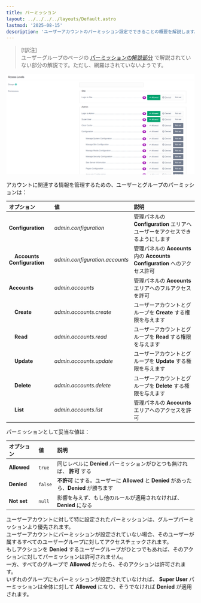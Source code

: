 ```yaml
---
title: パーミッション
layout: ../../../../layouts/Default.astro
lastmod: '2025-08-15'
description: 'ユーザーアカウントのパーミッション設定でできることの概要を解説します。'
---
```


> [!訳注]  
> ユーザーグループのページの [パーミッションの解説部分](../02.groups/#permissions) で解説されていない部分の解説です。ただし、網羅はされていないようです。

![Accounts Permissions](accounts-permissions.png)

アカウントに関連する情報を管理するための、ユーザーとグループのパーミッションは：

| オプション | 値 | 説明 |
| :----- | :----- | :----- |
| **Configuration**  | *admin.configuration*  | 管理パネルの **Configuration** エリアへユーザーをアクセスできるようにします |
| &nbsp; &nbsp; **Accounts Configuration** | *admin.configuration.accounts* | 管理パネルの **Accounts** 内の **Accounts Configuration** へのアクセス許可 |
| **Accounts** | *admin.accounts* | 管理パネルの **Accounts** エリアへのフルアクセスを許可 |
| &nbsp; &nbsp; **Create** | *admin.accounts.create* | ユーザーアカウントとグループを **Create** する権限を与えます |
| &nbsp; &nbsp; **Read** | *admin.accounts.read* | ユーザーアカウントとグループを **Read** する権限を与えます |
| &nbsp; &nbsp; **Update** | *admin.accounts.update* | ユーザーアカウントとグループを **Update** する権限を与えます |
| &nbsp; &nbsp; **Delete** | *admin.accounts.delete* | ユーザーアカウントとグループを **Delete** する権限を与えます |
| &nbsp; &nbsp; **List** | *admin.accounts.list* | 管理パネルの **Accounts** エリアへのアクセスを許可 |

パーミッションとして妥当な値は：

| オプション | 値 | 説明 |
| :----- | :----- | :----- |
| **Allowed** | `true`  | 同じレベルに **Denied** パーミッションがひとつも無ければ、 **許可** する |
| **Denied** | `false` | **不許可** にする。ユーザーに **Allowed** と **Denied** があったら、**Denied** が勝ちます |
| **Not set** | `null` | 影響を与えず、もし他のルールが適用されなければ、 **Denied** になる |

ユーザーアカウントに対して特に設定されたパーミッションは、グループパーミッションより優先されます。  
ユーザーアカウントにパーミッションが設定されていない場合、そのユーザーが属するすべてのユーザーグループに対してアクセスチェックされます。  
もしアクションを **Denied** するユーザーグループがひとつでもあれば、そのアクションに対してパーミッションは許可されません。  
一方、すべてのグループで **Allowed** だったら、そのアクションは許可されます。  
いずれのグループにもパーミッションが設定されていなければ、 **Super User** パーミッションは全体に対して **Allowed** になり、そうでなければ **Denied** が適用されます。


